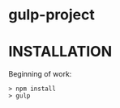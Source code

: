 # gulp-project

INSTALLATION
=====================
Beginning of work:

    > npm install
    > gulp
